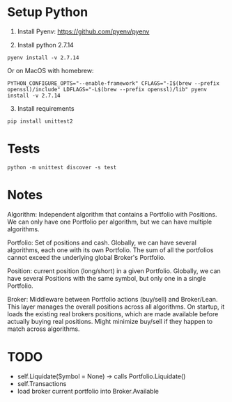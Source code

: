 
# Setup Python

1. Install Pyenv: https://github.com/pyenv/pyenv

2. Install python 2.7.14
```
pyenv install -v 2.7.14
```
Or on MacOS with homebrew:
```
PYTHON_CONFIGURE_OPTS="--enable-framework" CFLAGS="-I$(brew --prefix openssl)/include" LDFLAGS="-L$(brew --prefix openssl)/lib" pyenv install -v 2.7.14
```

3. Install requirements
```
pip install unittest2
```


# Tests

```
python -m unittest discover -s test
```


# Notes

Algorithm: Independent algorithm that contains a Portfolio with Positions. We can only have one Portfolio per algorithm, but we can have multiple algorithms.

Portfolio: Set of positions and cash. Globally, we can have several algorithms, each one with its own Portfolio. The sum of all the portfolios cannot exceed the underlying global Broker's Portfolio.

Position: current position (long/short) in a given Portfolio. Globally, we can have several Positions with the same symbol, but only one in a single Portfolio.

Broker: Middleware between Portfolio actions (buy/sell) and Broker/Lean. This layer manages the overall positions across all algorithms. On startup, it loads the existing real brokers positions, which are made available before actually buying real positions. Might minimize buy/sell if they happen to match across algorithms.


# TODO

- self.Liquidate(Symbol = None) -> calls Portfolio.Liquidate()
- self.Transactions
- load broker current portfolio into Broker.Available
